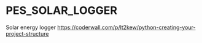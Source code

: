 # PES_SOLAR_LOGGER
Solar energy logger 
https://coderwall.com/p/lt2kew/python-creating-your-project-structure
